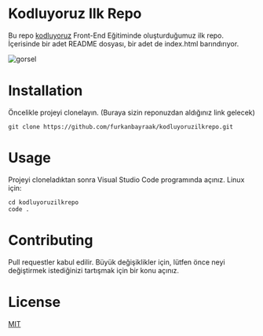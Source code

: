# Kodluyoruz Ilk Repo

Bu repo [kodluyoruz](https://kodluyoruz.org) Front-End Eğitiminde oluşturduğumuz ilk repo. İçerisinde bir adet README dosyası, bir adet de index.html barındırıyor.

![gorsel](https://images.pexels.com/photos/19487887/pexels-photo-19487887/free-photo-of-otel-duvar-masa-mimari.jpeg?auto=compress&cs=tinysrgb&w=1260&h=750&dpr=1)

# Installation
Öncelikle projeyi clonelayın. (Buraya sizin reponuzdan aldığınız link gelecek)

` git clone https://github.com/furkanbayraak/kodluyoruzilkrepo.git  `

# Usage
Projeyi cloneladıktan sonra Visual Studio Code programında açınız.
Linux için:
```
cd kodluyoruzilkrepo
code .
```
# Contributing
Pull requestler kabul edilir. Büyük değişiklikler için, lütfen önce neyi değiştirmek istediğinizi tartışmak için bir konu açınız.
# License
[MIT](https://choosealicense.com/licenses/mit/)